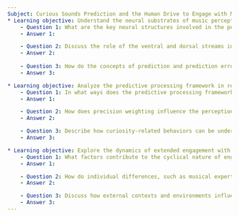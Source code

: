 ```yaml
---
Subject: Curious Sounds Prediction and the Human Drive to Engage with Music
* Learning objective: Understand the neural substrates of music perception and pleasure.
    - Question 1: What are the key neural structures involved in the perception of pitch and how do they contribute to predictive coding in music processing?
    - Answer 1: 

    - Question 2: Discuss the role of the ventral and dorsal streams in auditory processing, particularly in the context of music perception.
    - Answer 2: 
    
    - Question 3: How do the concepts of prediction and prediction error relate to the experience of musical pleasure according to recent neuroscientific findings?
    - Answer 3: 

* Learning objective: Analyze the predictive processing framework in relation to music engagement.
    - Question 1: In what ways does the predictive processing framework explain changes in attention during music listening?
    - Answer 1: 

    - Question 2: How does precision weighting influence the perception of musical events and the listener's engagement with music?
    - Answer 2: 

    - Question 3: Describe how curiosity-related behaviors can be understood through the lens of active inference during music listening.
    - Answer 3: 

* Learning objective: Explore the dynamics of extended engagement with music.
    - Question 1: What factors contribute to the cyclical nature of engagement when listening to a piece of music over an extended period?
    - Answer 1: 

    - Question 2: How do individual differences, such as musical expertise, affect the dynamics of attention and engagement during music listening?
    - Answer 2: 

    - Question 3: Discuss how external contexts and environments influence a listener's ability to maintain engagement with music.
    - Answer 3: 
---
```

